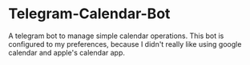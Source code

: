 # Telegram-Calendar-Bot
A telegram bot to manage simple calendar operations. This bot is configured to my preferences, because I didn't really like using google calendar and apple's calendar app.
